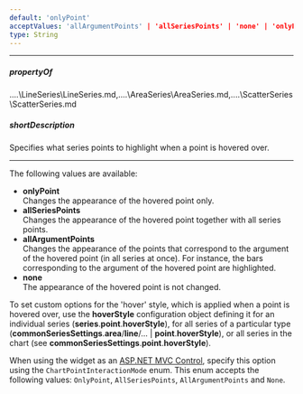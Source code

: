 ```yaml
---
default: 'onlyPoint'
acceptValues: 'allArgumentPoints' | 'allSeriesPoints' | 'none' | 'onlyPoint'
type: String
---
```

---
##### propertyOf
..\..\LineSeries\LineSeries.md,..\..\AreaSeries\AreaSeries.md,..\..\ScatterSeries\ScatterSeries.md

##### shortDescription
Specifies what series points to highlight when a point is hovered over.

---
The following values are available:

* **onlyPoint**   
Changes the appearance of the hovered point only.
* **allSeriesPoints**   
Changes the appearance of the hovered point together with all series points.
* **allArgumentPoints**   
Changes the appearance of the points that correspond to the argument of the hovered point (in all series at once). For instance, the bars corresponding to the argument of the hovered point are highlighted.
* **none**   
The appearance of the hovered point is not changed.

To set custom options for the 'hover' style, which is applied when a point is hovered over, use the **hoverStyle** configuration object defining it for an individual series (**series**.**point**.**hoverStyle**), for all series of a particular type (**commonSeriesSettings**.**area**/**line**/... | **point**.**hoverStyle**), or all series in the chart (see **commonSeriesSettings**.**point**.**hoverStyle**).

When using the widget as an [ASP.NET MVC Control](/concepts/35%20ASP.NET%20MVC%20Controls/20%20Fundamentals '/Documentation/Guide/ASP.NET_MVC_Controls/Fundamentals/'), specify this option using the `ChartPointInteractionMode` enum. This enum accepts the following values: `OnlyPoint`, `AllSeriesPoints`, `AllArgumentPoints` and `None`.
